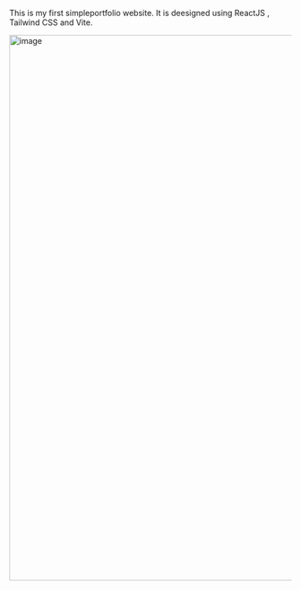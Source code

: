 This is my first simpleportfolio website.
It is deesigned using ReactJS , Tailwind CSS and Vite.

<img width="1918" height="975" alt="image" src="https://github.com/user-attachments/assets/873885ad-9f6d-4b2b-9eb3-4ca8971f3220" />
